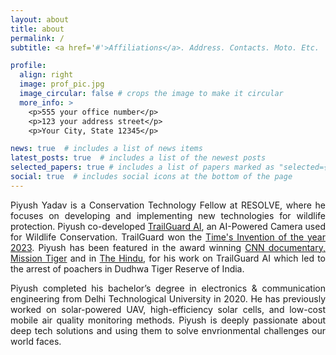 ```yaml
---
layout: about
title: about
permalink: /
subtitle: <a href='#'>Affiliations</a>. Address. Contacts. Moto. Etc.

profile:
  align: right
  image: prof_pic.jpg
  image_circular: false # crops the image to make it circular
  more_info: >
    <p>555 your office number</p>
    <p>123 your address street</p>
    <p>Your City, State 12345</p>

news: true  # includes a list of news items
latest_posts: true  # includes a list of the newest posts
selected_papers: true # includes a list of papers marked as "selected={true}"
social: true  # includes social icons at the bottom of the page
---
```


<div style="text-align: justify;">
Piyush Yadav is a Conservation Technology Fellow at RESOLVE, where he focuses on developing and implementing new technologies for wildlife protection. Piyush co-developed <a href="https://www.resolve.ngo/trailguard.htm" target="_blank">TrailGuard AI</a>, an AI-Powered Camera used for Wildlife Conservation. TrailGuard won the <a href="https://time.com/collection/best-inventions-2023/6327141/trailguard-ai/" target="_blank">Time's Invention of the year 2023</a>. Piyush has been featured in the award winning <a href="https://edition.cnn.com/videos/tv/2023/11/13/ai-camera-tiger-india-hnk-spc.cnn" target="_blank"> CNN documentary, Mission Tiger</a> and in <a href="https://www.thehindu.com/sci-tech/energy-and-environment/ai-cameras-to-curb-poaching/article67315766.ece" target="_blank">The Hindu</a>, for his work on TrailGuard AI which led to the arrest of poachers in Dudhwa Tiger Reserve of India. 

    
Piyush completed his bachelor’s degree in electronics & communication engineering from Delhi Technological University in 2020. He has previously worked on solar-powered UAV, high-efficiency solar cells, and low-cost mobile air quality monitoring methods. Piyush is deeply passionate about deep tech solutions and using them to solve envrionmental challenges our world faces.

</div>